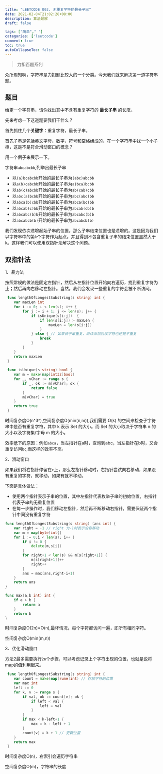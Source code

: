 ```yaml
---
title: "LEETCODE 003. 无重复字符的最长子串"
date: 2021-02-04T21:02:28+08:00
description: 算法题解
draft: false

tags: ["简单"," "]
categories: ['leetcode']
comment: true
toc: true
autoCollapseToc: false
---
```


> 力扣百题系列

众所周知啊，字符串是力扣题比较大的一个分类。今天我们就来解决第一道字符串题。

## 题目

给定一个字符串，请你找出其中不含有重复字符的 **最长子串** 的长度。

先来考虑一下这道题要我们干什么？

首先抓住几个**关键字**：重复字符，最长子串。

首先子串是包括英文字母，数字，符号和空格组成的，在一个字符串中找一个小子串，这是不是符合滑动窗口的概念？

用一个例子来展示一下。

字符串`abcabcbb`,列举出最长子串

- 以`(a)bcabcbb`开始的最长子串为`(abc)abcbb`
- 以`a(b)cabcbb`开始的最长子串为`a(bca)bcbb`
- 以`ab(c)abcbb`开始的最长子串为`ab(cab)cbb`
- 以`abc(a)bcbb`开始的最长子串为`abc(abc)bb`
- 以`abca(b)cbb`开始的最长子串为`abca(bc)bb`
- 以`abcab(c)bb`开始的最长子串为`abcab(cb)b`
- 以`abcabc(b)b`开始的最长子串为`abcabc(b)b`
- 以`abcabcb(b)`开始的最长子串为`abcabcb(b)`

我们发现依次递增起始子串的位置，那么子串结束位置也是递增的。这是因为我们以字符串中的第`k`个字符作为起点，并且得到不包含重复子串的结束位置显然大于`k`。这样我们可以使用双指针法解决这个问题。

## 双指针法

1、暴力法

按照常规的做法是固定左指针，然后从左指针位置开始向右遍历，找到重复字符为止；然后再向右移动左指针。当然，我们会发现一些重复的字符会被不断访问。

```go
 func lengthOfLongestSubstring(s string) int {
 	var maxLen int
 	for i := 0; i < len(s); i++ {
 		for j := i + 1; j <= len(s); j++ {
 			if isUnique(s[i:j])  {
 				if len(s[i:j]) > maxLen {
 					maxLen = len(s[i:j])
 				}
 			} else { // 如果该子串重复，继续添加后续字符也还是不重复
 				break
 			}
 		}
 	}
 	return maxLen
 }
 
 func isUnique(s string) bool {
 	var m = make(map[int32]bool)
 	for _, vChar := range s {
 		if _, ok := m[vChar]; ok {
 			return false
 		}
 		m[vChar] = true
 	}
 	return true
 }
```

时间复杂度O(n^3^),空间复杂度O(min(n,m)),我们需要 O(k) 的空间来检查子字符串中是否有重复字符，其中 k 表示 Set 的大小。而 Set 的大小取决于字符串 n 的大小以及字符集/字母 m 的大小。

效率低下的原因：例如`abca`，当左指针在a时，查询到abc，当左指针在b时，又会重复访问`bc`,而这样的效率不高。

2、滑动窗口

如果我们将右指针停留在`c`上，那么左指针移动时，右指针尝试向右移动，如果没有重复的字符，就移动，如果有就不移动。

下面是具体做法：

- 使用两个指针表示子串的位置，其中左指针代表枚举子串的初始位置，右指针代表子串的无重复位置
- 在每一步操作时，我们移动左指针，然后再不断移动右指针，需要保证两个指针中间没有重复字符

```go
func lengthOfLongestSubstring(s string) (ans int) {
    var right = -1 // right 为-1时表示没有移动
    var m = map[byte]int{}
    for i := 0;i < len(s); i++ {
        if i != 0 {
            delete(m,s[i])
        }
        for right+1 < len(s) && m[s[right+1]] {
            m[s[right+1]]++
            right++
        }
        ans = max(ans,right-i+1)
    }
    return ans
}

func max(a,b int) int {
    if a > b {
        return a
    }
    return b
}
```

时间复杂度O(2n)=O(n),最坏情况，每个字符都访问一遍，即所有相同字符。

空间复杂度O(min(m,n))

3、优化滑动窗口

方法2最多需要执行`2n`个步骤，可以考虑记录上个字符出现的位置，也就是说将map的值利用起来。

```go
 func lengthOfLongestSubstring(s string) int {
 	var count = make(map[rune]int) // 存放字符的位置
 	var max int
 	left := 0
 	for k, v := range s {
 		if val, ok := count[v]; ok {
 			if left < val {
 				left = val
 			}
 		}
 		if max < k-left+1 {
 			max = k - left + 1
 		}
 		count[v] = k + 1 // 更新位置
 	}
 	return max
 }
```

时间复杂度O(n)，右索引会遍历字符串

空间复杂度O(m)，字符串的长度
